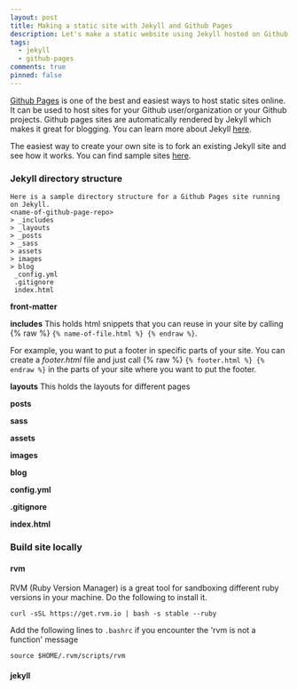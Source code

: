 ```yaml
---
layout: post
title: Making a static site with Jekyll and Github Pages
description: Let's make a static website using Jekyll hosted on Github Pages
tags:
  - jekyll
  - github-pages
comments: true
pinned: false
---
```

[Github Pages](https://pages.github.com/) is one of the best and easiest ways to host static sites online. It can be used to host sites for your Github user/organization or your Github projects. Github pages sites are automatically rendered by Jekyll which makes it great for blogging. You can learn more about Jekyll [here](https://jekyllrb.com/docs/home/).

The easiest way to create your own site is to fork an existing Jekyll site and see how it works. You can find sample sites [here](https://github.com/jekyll/jekyll/wiki/Sites).



### Jekyll directory structure
```
Here is a sample directory structure for a Github Pages site running on Jekyll.
<name-of-github-page-repo>
> _includes
> _layouts
> _posts
> _sass
> assets
> images
> blog
 _config.yml
 .gitignore
 index.html
```

**front-matter**



**includes**
This holds html snippets that you can reuse in your site by calling {% raw %} ```{% name-of-file.html %} {% endraw %}```.

For example, you want to put a footer in specific parts of your site. You can create a _footer.html_ file and just call {% raw %} ```{% footer.html %} {% endraw %}``` in the parts of your site where you want to put the footer.


**layouts**
This holds the layouts for different pages


**posts**


**sass**


**assets**


**images**


**blog**


**config.yml**


**.gitignore**


**index.html**



### Build site locally


#### rvm
RVM (Ruby Version Manager) is a great tool for sandboxing different ruby versions in your machine. Do the following to install it.

```shell
curl -sSL https://get.rvm.io | bash -s stable --ruby
```

Add the following lines to ```.bashrc``` if you encounter the 'rvm is not a function' message
```shell
source $HOME/.rvm/scripts/rvm
```

#### jekyll
